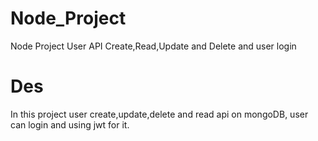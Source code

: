 # Node_Project
Node Project User API Create,Read,Update and Delete and user login  

# Des
In this project user create,update,delete and read api on mongoDB, user can login and using jwt for it.
